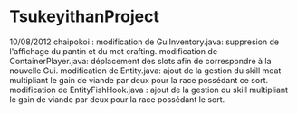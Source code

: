 TsukeyithanProject
==================

10/08/2012 chaipokoi :
	modification de GuiInventory.java: suppresion de l'affichage du pantin et du mot crafting.
	modification de ContainerPlayer.java: déplacement des slots afin de correspondre à la nouvelle Gui.
	modification de Entity.java: ajout de la gestion du skill meat multipliant le gain de viande par deux pour la race possédant ce sort.
	modification de EntityFishHook.java : ajout de la gestion du skill multipliant le gain de viande par deux pour la race possédant le sort.


